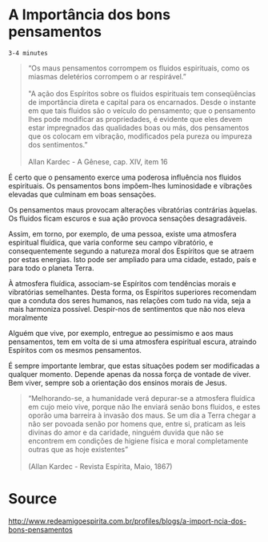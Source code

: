 # A Importância dos bons pensamentos
`3-4 minutes`

> “Os maus pensamentos corrompem os fluidos espirituais, como os miasmas deletérios corrompem o ar respirável.”<br><br>
> "A ação dos Espíritos sobre os fluidos espirituais tem conseqüências de importância direta e capital para os encarnados. Desde o instante em que tais fluidos são o veículo do pensamento; que o pensamento lhes pode modificar as propriedades, é evidente que eles devem estar impregnados das qualidades boas ou más, dos pensamentos que os colocam em vibração, modificados pela pureza ou impureza dos sentimentos.” <br> <br>
> Allan Kardec - A Gênese, cap. XIV, item 16

É certo que o pensamento exerce uma poderosa influência nos fluidos espirituais. Os pensamentos bons impõem-lhes luminosidade e vibrações elevadas que culminam em boas sensações.

Os pensamentos maus provocam alterações vibratórias contrárias àquelas. Os fluidos ficam escuros e sua ação provoca sensações desagradáveis.

Assim, em torno, por exemplo, de uma pessoa, existe uma atmosfera espiritual fluídica, que varia conforme seu campo vibratório, e consequentemente segundo a natureza moral dos Espíritos que se atraem por estas energias. Isto pode ser ampliado para uma cidade, estado, país e para todo o planeta Terra. 

À atmosfera fluídica, associam-se Espíritos com tendências morais e vibratórias semelhantes. Desta forma, os Espíritos superiores recomendam que a conduta dos seres humanos, nas relações com tudo na vida, seja a mais harmoniza possível. Despir-nos de sentimentos que não nos eleva moralmente

Alguém que vive, por exemplo, entregue ao pessimismo e aos maus pensamentos, tem em volta de si uma atmosfera espiritual escura, atraindo Espíritos com os mesmos pensamentos.

É sempre importante lembrar, que estas situações podem ser modificadas a qualquer momento. Depende apenas da nossa força de vontade de viver. Bem viver, sempre sob a orientação dos ensinos morais de Jesus.

> “Melhorando-se, a humanidade verá depurar-se a atmosfera fluídica em cujo meio vive, porque não lhe enviará senão bons fluidos, e estes oporão uma barreira à invasão dos maus. Se um dia a Terra chegar a não ser povoada senão por homens que, entre si, praticam as leis divinas do amor e da caridade, ninguém duvida que não se encontrem em condições de higiene física e moral completamente outras que as hoje existentes”<br><br>(Allan Kardec - Revista Espírita, Maio, 1867)

# Source
http://www.redeamigoespirita.com.br/profiles/blogs/a-import-ncia-dos-bons-pensamentos



